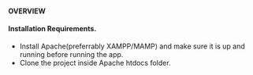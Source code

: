  #### OVERVIEW

#### Installation Requirements.
- Install Apache(preferrably XAMPP/MAMP) and make sure it is up and running before running the app.
- Clone the project inside Apache htdocs folder.